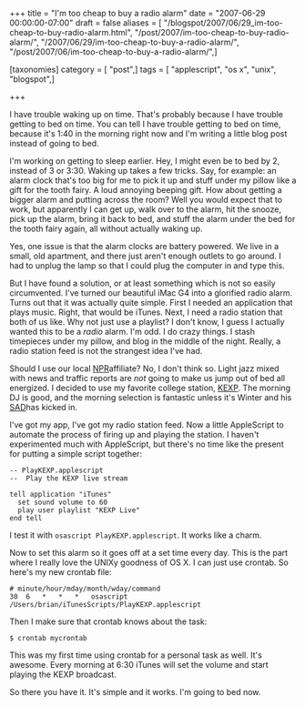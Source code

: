 +++
title = "I'm too cheap to buy a radio alarm"
date = "2007-06-29 00:00:00-07:00"
draft = false
aliases = [ "/blogspot/2007/06/29_im-too-cheap-to-buy-radio-alarm.html", "/post/2007/im-too-cheap-to-buy-radio-alarm/", "/2007/06/29/im-too-cheap-to-buy-a-radio-alarm/", "/post/2007/06/im-too-cheap-to-buy-a-radio-alarm/",]

[taxonomies]
category = [ "post",]
tags = [ "applescript", "os x", "unix", "blogspot",]

+++

I have trouble waking up on time. That's probably because I have trouble getting to bed on time. You can tell I have trouble getting to bed on time, because it's 1:40 in the morning right now and I'm writing a little blog post instead of going to bed.
<!--more-->

I'm working on getting to sleep earlier. Hey, I might even be to bed by 2, instead of 3 or 3:30. Waking up takes a few tricks. Say, for example: an alarm clock that's too big for me to pick it up and stuff under my pillow like a gift for the tooth fairy. A loud annoying beeping gift. How about getting a bigger alarm and putting across the room? Well you would expect that to work, but apparently I can get up, walk over to the alarm, hit the snooze, pick up the alarm, bring it back to bed, and stuff the alarm under the bed for the tooth fairy again, all without actually waking up.

Yes, one issue is that the alarm clocks are battery powered. We live in a small, old apartment, and there just aren't enough outlets to go around. I had to unplug the lamp so that I could plug the computer in and type this.

But I have found a solution, or at least something which is not so easily circumvented. I've turned our beautiful iMac G4 into a glorified radio alarm. Turns out that it was actually quite simple. First I needed an application that plays music. Right, that would be iTunes. Next, I need a radio station that both of us like. Why not just use a playlist? I don't know, I guess I actually wanted this to be a <span style="font-style: italic;">radio</span> alarm. I'm odd. I do crazy things. I stash timepieces under my pillow, and blog in the middle of the night. Really, a radio station feed is not the strangest idea I've had.

Should I use our local [NPR](http://npr.org/)affiliate? No, I
don't think so. Light jazz mixed with news and traffic reports are *not* going
to make us jump out of bed all energized. I decided to use my favorite college
station, [KEXP](http://www.kexp.org/). The morning DJ is good, and
the morning selection is fantastic unless it's Winter and his
[SAD](http://www.sada.org.uk/)has kicked in.

I've got my app, I've got my radio station feed. Now a little AppleScript to automate the process of firing up and playing the station. I haven't experimented much with AppleScript, but there's no time like the present for putting a simple script together:

~~~applescript
-- PlayKEXP.applescript
--  Play the KEXP live stream

tell application "iTunes"
  set sound volume to 60
  play user playlist "KEXP Live"
end tell
~~~

I test it with `osascript PlayKEXP.applescript`. It works like a charm.

Now to set this alarm so it goes off at a set time every day. This is the part where I really love the UNIXy goodness of OS X. I can just use crontab. So here's my new crontab file:

    # minute/hour/mday/month/wday/command
    30  6   *   *   *   osascript /Users/brian/iTunesScripts/PlayKEXP.applescript

Then I make sure that crontab knows about the task:

    $ crontab mycrontab

This was my first time using crontab for a personal task as well. It's awesome. Every morning at 6:30 iTunes will set the volume and start playing the KEXP broadcast.

So there you have it. It's simple and it works. I'm going to bed now.